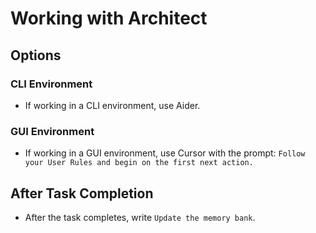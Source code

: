 # Working with Architect

## Options

### CLI Environment
- If working in a CLI environment, use Aider.

### GUI Environment
- If working in a GUI environment, use Cursor with the prompt: `Follow your User Rules and begin on the first next action.`

## After Task Completion
- After the task completes, write `Update the memory bank`.